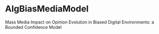 # AlgBiasMediaModel
Mass Media Impact on Opinion Evolution in Biased Digital Environments: a Bounded Confidence Model
